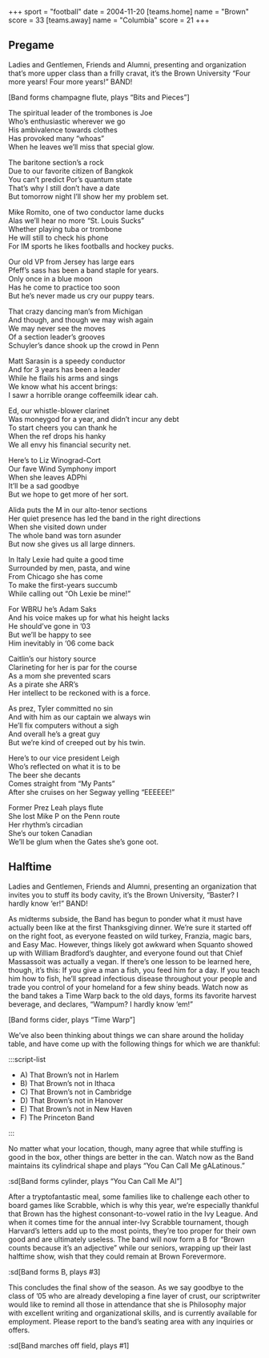 +++
sport = "football"
date = 2004-11-20
[teams.home]
name = "Brown"
score = 33
[teams.away]
name = "Columbia"
score = 21
+++

## Pregame

Ladies and Gentlemen, Friends and Alumni, presenting and organization that’s more upper class than a frilly cravat, it’s the Brown University “Four more years! Four more years!” BAND!

[Band forms champagne flute, plays “Bits and Pieces”]

The spiritual leader of the trombones is Joe\
Who’s enthusiastic wherever we go\
His ambivalence towards clothes\
Has provoked many “whoas”\
When he leaves we’ll miss that special glow.

The baritone section’s a rock\
Due to our favorite citizen of Bangkok\
You can’t predict Por’s quantum state\
That’s why I still don’t have a date\
But tomorrow night I’ll show her my problem set.

Mike Romito, one of two conductor lame ducks\
Alas we’ll hear no more “St. Louis Sucks”\
Whether playing tuba or trombone\
He will still to check his phone\
For IM sports he likes footballs and hockey pucks.

Our old VP from Jersey has large ears\
Pfeff’s sass has been a band staple for years.\
Only once in a blue moon\
Has he come to practice too soon\
But he’s never made us cry our puppy tears.

That crazy dancing man’s from Michigan\
And though, and though we may wish again\
We may never see the moves\
Of a section leader’s grooves\
Schuyler’s dance shook up the crowd in Penn

Matt Sarasin is a speedy conductor\
And for 3 years has been a leader\
While he flails his arms and sings\
We know what his accent brings:\
I sawr a horrible orange coffeemilk idear cah.

Ed, our whistle-blower clarinet\
Was moneygod for a year, and didn’t incur any debt\
To start cheers you can thank he\
When the ref drops his hanky\
We all envy his financial security net.

Here’s to Liz Winograd-Cort\
Our fave Wind Symphony import\
When she leaves ADPhi\
It’ll be a sad goodbye\
But we hope to get more of her sort.

Alida puts the M in our alto-tenor sections\
Her quiet presence has led the band in the right directions\
When she visited down under\
The whole band was torn asunder\
But now she gives us all large dinners.

In Italy Lexie had quite a good time\
Surrounded by men, pasta, and wine\
From Chicago she has come\
To make the first-years succumb\
While calling out “Oh Lexie be mine!”

For WBRU he’s Adam Saks\
And his voice makes up for what his height lacks\
He should’ve gone in ’03\
But we’ll be happy to see\
Him inevitably in ‘06 come back

Caitlin’s our history source\
Clarineting for her is par for the course\
As a mom she prevented scars\
As a pirate she ARR’s\
Her intellect to be reckoned with is a force.

As prez, Tyler committed no sin\
And with him as our captain we always win\
He’ll fix computers without a sigh\
And overall he’s a great guy\
But we’re kind of creeped out by his twin.

Here’s to our vice president Leigh\
Who’s reflected on what it is to be\
The beer she decants\
Comes straight from “My Pants”\
After she cruises on her Segway yelling “EEEEEE!”

Former Prez Leah plays flute\
She lost Mike P on the Penn route\
Her rhythm’s circadian\
She’s our token Canadian\
We’ll be glum when the Gates she’s gone oot.

## Halftime

Ladies and Gentlemen, Friends and Alumni, presenting an organization that invites you to stuff its body cavity, it’s the Brown University, “Baster? I hardly know ‘er!” BAND!

As midterms subside, the Band has begun to ponder what it must have actually been like at the first Thanksgiving dinner. We’re sure it started off on the right foot, as everyone feasted on wild turkey, Franzia, magic bars, and Easy Mac. However, things likely got awkward when Squanto showed up with William Bradford’s daughter, and everyone found out that Chief Massassoit was actually a vegan. If there’s one lesson to be learned here, though, it’s this: If you give a man a fish, you feed him for a day. If you teach him how to fish, he’ll spread infectious disease throughout your people and trade you control of your homeland for a few shiny beads. Watch now as the band takes a Time Warp back to the old days, forms its favorite harvest beverage, and declares, “Wampum? I hardly know ‘em!”

[Band forms cider, plays “Time Warp”]

We’ve also been thinking about things we can share around the holiday table, and have come up with the following things for which we are thankful:

:::script-list

- A) That Brown’s not in Harlem
- B) That Brown’s not in Ithaca
- C) That Brown’s not in Cambridge
- D) That Brown’s not in Hanover
- E) That Brown’s not in New Haven
- F) The Princeton Band

:::

No matter what your location, though, many agree that while stuffing is good in the box, other things are better in the can. Watch now as the Band maintains its cylindrical shape and plays “You Can Call Me gALatinous.”

:sd[Band forms cylinder, plays “You Can Call Me Al”]

After a tryptofantastic meal, some families like to challenge each other to board games like Scrabble, which is why this year, we’re especially thankful that Brown has the highest consonant-to-vowel ratio in the Ivy League. And when it comes time for the annual inter-Ivy Scrabble tournament, though Harvard’s letters add up to the most points, they’re too proper for their own good and are ultimately useless. The band will now form a B for “Brown counts because it’s an adjective” while our seniors, wrapping up their last halftime show, wish that they could remain at Brown Forevermore.

:sd[Band forms B, plays #3]

This concludes the final show of the season. As we say goodbye to the class of ’05 who are already developing a fine layer of crust, our scriptwriter would like to remind all those in attendance that she is Philosophy major with excellent writing and organizational skills, and is currently available for employment. Please report to the band’s seating area with any inquiries or offers.

:sd[Band marches off field, plays #1]
